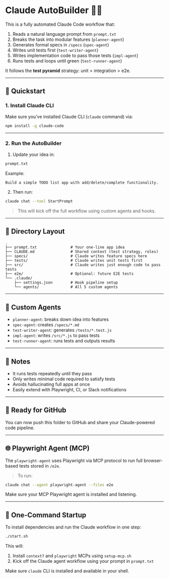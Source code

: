 # Claude AutoBuilder 🧠🤖

This is a fully automated Claude Code workflow that:

1. Reads a natural language prompt from `prompt.txt`
2. Breaks the task into modular features (`planner-agent`)
3. Generates formal specs in `/specs` (`spec-agent`)
4. Writes unit tests first (`test-writer-agent`)
5. Writes implementation code to pass those tests (`impl-agent`)
6. Runs tests and loops until green (`test-runner-agent`)

It follows the **test pyramid** strategy: unit > integration > e2e.

---

## 🚀 Quickstart

### 1. Install Claude CLI

Make sure you’ve installed Claude CLI (`claude` command) via:

```bash
npm install -g claude-code
```

---

### 2. Run the AutoBuilder

1. Update your idea in:

```txt
prompt.txt
```

Example:
```
Build a simple TODO list app with add/delete/complete functionality.
```

2. Then run:

```bash
claude chat --tool StartPrompt
```

> This will kick off the full workflow using custom agents and hooks.

---

## 🧩 Directory Layout

```
.
├── prompt.txt               # Your one-line app idea
├── CLAUDE.md                # Shared context (test strategy, roles)
├── specs/                   # Claude writes feature specs here
├── tests/                   # Claude writes unit tests first
├── src/                     # Claude writes just enough code to pass tests
├── e2e/                     # Optional: future E2E tests
└── .claude/
    ├── settings.json        # Hook pipeline setup
    └── agents/              # All 5 custom agents
```

---

## 🧠 Custom Agents

- `planner-agent`: breaks down idea into features
- `spec-agent`: creates `/specs/*.md`
- `test-writer-agent`: generates `/tests/*.test.js`
- `impl-agent`: writes `/src/*.js` to pass tests
- `test-runner-agent`: runs tests and outputs results

---

## 🧪 Notes

- It runs tests repeatedly until they pass
- Only writes minimal code required to satisfy tests
- Avoids hallucinating full apps at once
- Easily extend with Playwright, CI, or Slack notifications

---

## 🐙 Ready for GitHub

You can now push this folder to GitHub and share your Claude-powered code pipeline.


---

## 🌐 Playwright Agent (MCP)

The `playwright-agent` uses Playwright via MCP protocol to run full browser-based tests stored in `/e2e`.

> To run:

```bash
claude chat --agent playwright-agent --files e2e
```

Make sure your MCP Playwright agent is installed and listening.



---

## 🏁 One-Command Startup

To install dependencies and run the Claude workflow in one step:

```bash
./start.sh
```

This will:
1. Install `context7` and `playwright` MCPs using `setup-mcp.sh`
2. Kick off the Claude agent workflow using your prompt in `prompt.txt`

Make sure `claude` CLI is installed and available in your shell.
